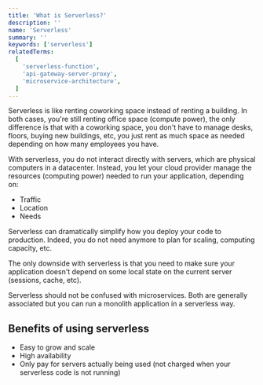 ```yaml
---
title: 'What is Serverless?'
description: ''
name: 'Serverless'
summary: ''
keywords: ['serverless']
relatedTerms:
  [
    'serverless-function',
    'api-gateway-server-proxy',
    'microservice-architecture',
  ]
---
```


Serverless is like renting coworking space instead of renting a building. In both cases, you're still renting office space (compute power), the only difference is that with a coworking space, you don't have to manage desks, floors, buying new buildings, etc, you just rent as much space as needed depending on how many employees you have.

With serverless, you do not interact directly with servers, which are physical computers in a datacenter. Instead, you let your cloud provider manage the resources (computing power) needed to run your application, depending on:

- Traffic
- Location
- Needs

Serverless can dramatically simplify how you deploy your code to production. Indeed, you do not need anymore to plan for scaling, computing capacity, etc.

The only downside with serverless is that you need to make sure your application doesn't depend on some local state on the current server (sessions, cache, etc).

Serverless should not be confused with microservices. Both are generally associated but you can run a monolith application in a serverless way.

## Benefits of using serverless

- Easy to grow and scale
- High availability
- Only pay for servers actually being used (not charged when your serverless code is not running)
